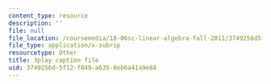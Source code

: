 ```yaml
---
content_type: resource
description: ''
file: null
file_location: /coursemedia/18-06sc-linear-algebra-fall-2011/3749256d5f12f049a6350eb6a41a9e84_VqP2tREMvt0.srt
file_type: application/x-subrip
resourcetype: Other
title: 3play caption file
uid: 3749256d-5f12-f049-a635-0eb6a41a9e84
---
```

